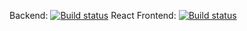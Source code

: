 Backend: [![Build status](https://ci.appveyor.com/api/projects/status/g1n9h7c29w6ly3rv?svg=true)](https://ci.appveyor.com/project/orloffm/paragonr-q6k03)
React Frontend: [![Build status](https://ci.appveyor.com/api/projects/status/6ar8ifi7kxoac6sy?svg=true)](https://ci.appveyor.com/project/orloffm/paragonr)
